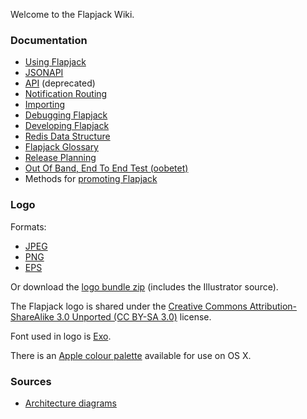 Welcome to the Flapjack Wiki.

### Documentation

- [Using Flapjack](wiki/USING)
- [JSONAPI](http://flapjack.io/docs/jsonapi)
- [API](wiki/API) (deprecated)
- [Notification Routing](wiki/Notification-Routing)
- [Importing](wiki/IMPORTING)
- [Debugging Flapjack](wiki/DEBUGGING)
- [Developing Flapjack](wiki/DEVELOPING)
- [Redis Data Structure](wiki/DATA_STRUCTURES)
- [Flapjack Glossary](wiki/GLOSSARY)
- [Release Planning](wiki/Release-Planning)
- [Out Of Band, End To End Test (oobetet)](wiki/oobetet)
- Methods for [promoting Flapjack](wiki/Promoting)

### Logo

Formats:

* [JPEG](https://raw.github.com/wiki/flapjack/flapjack/artwork/flapjack.jpg)
* [PNG](https://raw.github.com/wiki/flapjack/flapjack/artwork/flapjack.png)
* [EPS](https://raw.github.com/wiki/flapjack/flapjack/artwork/flapjack.eps)

Or download the
[logo bundle zip](https://raw.github.com/wiki/flapjack/flapjack/flapjack.zip)
(includes the Illustrator source).

The Flapjack logo is shared under the
[Creative Commons Attribution-ShareAlike 3.0 Unported (CC BY-SA 3.0)](http://creativecommons.org/licenses/by-sa/3.0/deed.en_US)
license.

Font used in logo is [Exo](http://www.google.com/fonts/specimen/Exo).

There is an [Apple colour palette](https://raw.github.com/wiki/flapjack/flapjack/artwork/Flapjack.clr) available for use on OS X.

### Sources

* [Architecture diagrams](https://raw.github.com/wiki/flapjack/flapjack/artwork/Flapjack%20Architecture.key)
